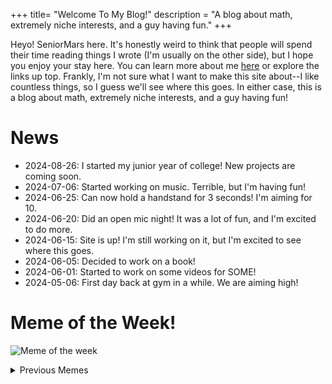 +++
title= "Welcome To My Blog!"
description = "A blog about math, extremely niche interests, and a guy having fun."
+++

Heyo! SeniorMars here. It's honestly weird to think that people will spend their time reading things I wrote (I'm usually on the other side), but I hope you enjoy your stay here. You can learn more about me [here](/about) or explore the links up top. Frankly, I'm not sure what I want to make this site about--I like countless things, so I guess we'll see where this goes. In either case, this is a blog about math, extremely niche interests, and a guy having fun!


# News

- <time>2024-08-26</time>: I started my junior year of college! New projects are coming soon.
- <time>2024-07-06</time>: Started working on music. Terrible, but I'm having fun!
- <time>2024-06-25</time>: Can now hold a handstand for 3 seconds! I'm aiming for 10.
- <time>2024-06-20</time>: Did an open mic night! It was a lot of fun, and I'm excited to do more.
- <time>2024-06-15</time>: Site is up! I'm still working on it, but I'm excited to see where this goes.
- <time>2024-06-05</time>: Decided to work on a book!
- <time>2024-06-01</time>: Started to work on some videos for SOME!
- <time>2024-05-06</time>: First day back at gym in a while. We are aiming high!

# Meme of the Week!

![Meme of the week](https://i.redd.it/qjo442jc9jt91.jpg)

<details>
<summary>Previous Memes</summary>
<p>
<ul>
    <li>
        Week of 7-[14-20]:<br>
        <img src="https://i.redd.it/ry2qxsjtt5cd1.jpeg" alt="Meme of the Week">
    </li>
    <li>
        Week of 7-[06-13]:<br>
        <img src="https://i.redd.it/g2nvq2b8ck7d1.png" alt="Meme of the Week">
    </li>
    <li>
        Week of 06-[30] to 7-[06]:<br>
        <img src="https://i.redd.it/8o9ag3tgxk9d1.jpeg" alt="Meme of the Week">
    </li>
    <li>
        Week of 06-[23-29]:<br>
        <img src="https://i.redd.it/kcwdh5q3qy7d1.jpeg" alt="Meme of the Week">
    </li>
    <li>
        Week of 06-[16-22]:<br>
        <img src="https://preview.redd.it/7oxqtby67c5d1.jpeg?auto=webp&amp;s=823b14d3440286b409cc3d34e7495aed20ecee63" alt="Meme of the Week">
    </li>
</ul>
</p>
</details>
